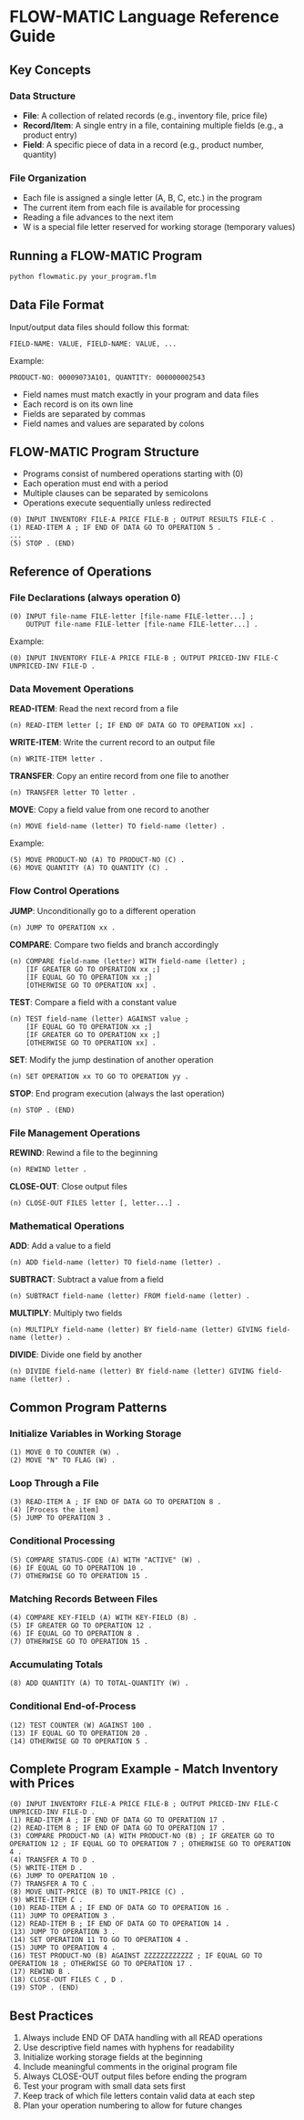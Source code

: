# FLOW-MATIC Language Reference Guide

## Key Concepts

### Data Structure
- **File**: A collection of related records (e.g., inventory file, price file)
- **Record/Item**: A single entry in a file, containing multiple fields (e.g., a product entry)
- **Field**: A specific piece of data in a record (e.g., product number, quantity)

### File Organization
- Each file is assigned a single letter (A, B, C, etc.) in the program
- The current item from each file is available for processing
- Reading a file advances to the next item
- W is a special file letter reserved for working storage (temporary values)

## Running a FLOW-MATIC Program

```bash
python flowmatic.py your_program.flm
```

## Data File Format

Input/output data files should follow this format:
```
FIELD-NAME: VALUE, FIELD-NAME: VALUE, ...
```

Example:
```
PRODUCT-NO: 00009073A101, QUANTITY: 000000002543
```
- Field names must match exactly in your program and data files
- Each record is on its own line
- Fields are separated by commas
- Field names and values are separated by colons

## FLOW-MATIC Program Structure

- Programs consist of numbered operations starting with (0)
- Each operation must end with a period
- Multiple clauses can be separated by semicolons
- Operations execute sequentially unless redirected

```
(0) INPUT INVENTORY FILE-A PRICE FILE-B ; OUTPUT RESULTS FILE-C .
(1) READ-ITEM A ; IF END OF DATA GO TO OPERATION 5 .
...
(5) STOP . (END)
```

## Reference of Operations

### File Declarations (always operation 0)

```
(0) INPUT file-name FILE-letter [file-name FILE-letter...] ; 
    OUTPUT file-name FILE-letter [file-name FILE-letter...] .
```

Example:
```
(0) INPUT INVENTORY FILE-A PRICE FILE-B ; OUTPUT PRICED-INV FILE-C UNPRICED-INV FILE-D .
```

### Data Movement Operations

**READ-ITEM**: Read the next record from a file
```
(n) READ-ITEM letter [; IF END OF DATA GO TO OPERATION xx] .
```

**WRITE-ITEM**: Write the current record to an output file
```
(n) WRITE-ITEM letter .
```

**TRANSFER**: Copy an entire record from one file to another
```
(n) TRANSFER letter TO letter .
```

**MOVE**: Copy a field value from one record to another
```
(n) MOVE field-name (letter) TO field-name (letter) .
```

Example:
```
(5) MOVE PRODUCT-NO (A) TO PRODUCT-NO (C) .
(6) MOVE QUANTITY (A) TO QUANTITY (C) .
```

### Flow Control Operations

**JUMP**: Unconditionally go to a different operation
```
(n) JUMP TO OPERATION xx .
```

**COMPARE**: Compare two fields and branch accordingly
```
(n) COMPARE field-name (letter) WITH field-name (letter) ; 
    [IF GREATER GO TO OPERATION xx ;] 
    [IF EQUAL GO TO OPERATION xx ;] 
    [OTHERWISE GO TO OPERATION xx] .
```

**TEST**: Compare a field with a constant value
```
(n) TEST field-name (letter) AGAINST value ; 
    [IF EQUAL GO TO OPERATION xx ;] 
    [IF GREATER GO TO OPERATION xx ;]
    [OTHERWISE GO TO OPERATION xx] .
```

**SET**: Modify the jump destination of another operation
```
(n) SET OPERATION xx TO GO TO OPERATION yy .
```

**STOP**: End program execution (always the last operation)
```
(n) STOP . (END)
```

### File Management Operations

**REWIND**: Rewind a file to the beginning
```
(n) REWIND letter .
```

**CLOSE-OUT**: Close output files
```
(n) CLOSE-OUT FILES letter [, letter...] .
```

### Mathematical Operations

**ADD**: Add a value to a field
```
(n) ADD field-name (letter) TO field-name (letter) .
```

**SUBTRACT**: Subtract a value from a field
```
(n) SUBTRACT field-name (letter) FROM field-name (letter) .
```

**MULTIPLY**: Multiply two fields
```
(n) MULTIPLY field-name (letter) BY field-name (letter) GIVING field-name (letter) .
```

**DIVIDE**: Divide one field by another
```
(n) DIVIDE field-name (letter) BY field-name (letter) GIVING field-name (letter) .
```

## Common Program Patterns

### Initialize Variables in Working Storage
```
(1) MOVE 0 TO COUNTER (W) .
(2) MOVE "N" TO FLAG (W) .
```

### Loop Through a File
```
(3) READ-ITEM A ; IF END OF DATA GO TO OPERATION 8 .
(4) [Process the item]
(5) JUMP TO OPERATION 3 .
```

### Conditional Processing
```
(5) COMPARE STATUS-CODE (A) WITH "ACTIVE" (W) .
(6) IF EQUAL GO TO OPERATION 10 .
(7) OTHERWISE GO TO OPERATION 15 .
```

### Matching Records Between Files
```
(4) COMPARE KEY-FIELD (A) WITH KEY-FIELD (B) .
(5) IF GREATER GO TO OPERATION 12 . 
(6) IF EQUAL GO TO OPERATION 8 .
(7) OTHERWISE GO TO OPERATION 15 .
```

### Accumulating Totals
```
(8) ADD QUANTITY (A) TO TOTAL-QUANTITY (W) .
```

### Conditional End-of-Process
```
(12) TEST COUNTER (W) AGAINST 100 .
(13) IF EQUAL GO TO OPERATION 20 .
(14) OTHERWISE GO TO OPERATION 5 .
```

## Complete Program Example - Match Inventory with Prices

```
(0) INPUT INVENTORY FILE-A PRICE FILE-B ; OUTPUT PRICED-INV FILE-C UNPRICED-INV FILE-D .
(1) READ-ITEM A ; IF END OF DATA GO TO OPERATION 17 .
(2) READ-ITEM B ; IF END OF DATA GO TO OPERATION 17 .
(3) COMPARE PRODUCT-NO (A) WITH PRODUCT-NO (B) ; IF GREATER GO TO OPERATION 12 ; IF EQUAL GO TO OPERATION 7 ; OTHERWISE GO TO OPERATION 4 .
(4) TRANSFER A TO D .
(5) WRITE-ITEM D .
(6) JUMP TO OPERATION 10 .
(7) TRANSFER A TO C .
(8) MOVE UNIT-PRICE (B) TO UNIT-PRICE (C) .
(9) WRITE-ITEM C .
(10) READ-ITEM A ; IF END OF DATA GO TO OPERATION 16 .
(11) JUMP TO OPERATION 3 .
(12) READ-ITEM B ; IF END OF DATA GO TO OPERATION 14 .
(13) JUMP TO OPERATION 3 .
(14) SET OPERATION 11 TO GO TO OPERATION 4 .
(15) JUMP TO OPERATION 4 .
(16) TEST PRODUCT-NO (B) AGAINST ZZZZZZZZZZZZ ; IF EQUAL GO TO OPERATION 18 ; OTHERWISE GO TO OPERATION 17 .
(17) REWIND B .
(18) CLOSE-OUT FILES C , D .
(19) STOP . (END)
```

## Best Practices

1. Always include END OF DATA handling with all READ operations
2. Use descriptive field names with hyphens for readability
3. Initialize working storage fields at the beginning
4. Include meaningful comments in the original program file
5. Always CLOSE-OUT output files before ending the program
6. Test your program with small data sets first
7. Keep track of which file letters contain valid data at each step
8. Plan your operation numbering to allow for future changes
